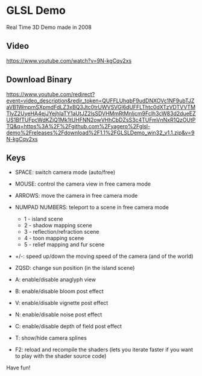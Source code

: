 GLSL Demo
=========

Real Time 3D Demo made in 2008


Video
-----

https://www.youtube.com/watch?v=9N-kgCqy2xs

Download Binary
---------------
https://www.youtube.com/redirect?event=video_description&redir_token=QUFFLUhqbF9udDNXOVc1NF9ubTJZaVB1WmpmSXpmdFdLZ3xBQ3Jtc0trUWVSVGl6dUFFLThtc0dXTzVDTVVTMTlyZ2UyeHA4ejJYejhIaTY1aUtJZ2lsSDVHMmRtMnljcm9Fclh3cW83d2dueEZUS1BfTUFpcWdKZjQ1Mk1tUHFNN2owVHhCbDZsS3c4TUFmVnNxR1QzOUtPTQ&q=https%3A%2F%2Fgithub.com%2Fyagero%2Fglsl-demo%2Freleases%2Fdownload%2F1.1%2FGLSLDemo_win32_v1.1.zip&v=9N-kgCqy2xs

Keys
----

* SPACE:  switch camera mode (auto/free)
* MOUSE:  control the camera view in free camera mode
* ARROWS: move the camera in free camera mode
* NUMPAD NUMBERS: teleport to a scene in free camera mode
	* 1 - island scene
	* 2 - shadow mapping scene
	* 3 - reflection/refraction scene
	* 4 - toon mapping scene
	* 5 - relief mapping and fur scene

* +/-:   speed up/down the moving speed of the camera (and of the world)

* ZQSD:  change sun position (in the island scene)

* A:     enable/disable anaglyph view
* B:     enable/disable bloom post effect
* V:     enable/disable vignette post effect
* N:     enable/disable noise post effect
* C:     enable/disable depth of field post effect
* T:     show/hide camera splines

* F2:    reload and recompile the shaders (lets you iterate faster if you want to play with the shader source code)

Have fun!
